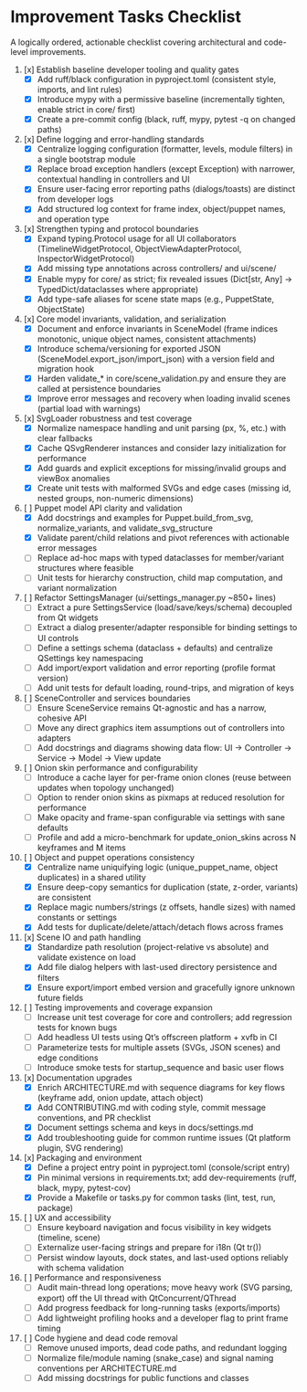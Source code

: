 # Improvement Tasks Checklist

A logically ordered, actionable checklist covering architectural and code-level improvements.

1. [x] Establish baseline developer tooling and quality gates
   - [x] Add ruff/black configuration in pyproject.toml (consistent style, imports, and lint rules)
   - [x] Introduce mypy with a permissive baseline (incrementally tighten, enable strict in core/ first)
   - [x] Create a pre-commit config (black, ruff, mypy, pytest -q on changed paths)

2. [x] Define logging and error-handling standards
   - [x] Centralize logging configuration (formatter, levels, module filters) in a single bootstrap module
   - [x] Replace broad exception handlers (except Exception) with narrower, contextual handling in controllers and UI
   - [x] Ensure user-facing error reporting paths (dialogs/toasts) are distinct from developer logs
   - [x] Add structured log context for frame index, object/puppet names, and operation type

3. [x] Strengthen typing and protocol boundaries
   - [x] Expand typing.Protocol usage for all UI collaborators (TimelineWidgetProtocol, ObjectViewAdapterProtocol, InspectorWidgetProtocol)
   - [x] Add missing type annotations across controllers/ and ui/scene/
   - [x] Enable mypy for core/ as strict; fix revealed issues (Dict[str, Any] → TypedDict/dataclasses where appropriate)
   - [x] Add type-safe aliases for scene state maps (e.g., PuppetState, ObjectState)

4. [x] Core model invariants, validation, and serialization
   - [x] Document and enforce invariants in SceneModel (frame indices monotonic, unique object names, consistent attachments)
   - [x] Introduce schema/versioning for exported JSON (SceneModel.export_json/import_json) with a version field and migration hook
   - [x] Harden validate_* in core/scene_validation.py and ensure they are called at persistence boundaries
   - [x] Improve error messages and recovery when loading invalid scenes (partial load with warnings)

5. [x] SvgLoader robustness and test coverage
   - [x] Normalize namespace handling and unit parsing (px, %, etc.) with clear fallbacks
   - [x] Cache QSvgRenderer instances and consider lazy initialization for performance
   - [x] Add guards and explicit exceptions for missing/invalid groups and viewBox anomalies
   - [x] Create unit tests with malformed SVGs and edge cases (missing id, nested groups, non-numeric dimensions)

6. [ ] Puppet model API clarity and validation
   - [x] Add docstrings and examples for Puppet.build_from_svg, normalize_variants, and validate_svg_structure
   - [x] Validate parent/child relations and pivot references with actionable error messages
   - [ ] Replace ad-hoc maps with typed dataclasses for member/variant structures where feasible
   - [ ] Unit tests for hierarchy construction, child map computation, and variant normalization

7. [ ] Refactor SettingsManager (ui/settings_manager.py ~850+ lines)
   - [ ] Extract a pure SettingsService (load/save/keys/schema) decoupled from Qt widgets
   - [ ] Extract a dialog presenter/adapter responsible for binding settings to UI controls
   - [ ] Define a settings schema (dataclass + defaults) and centralize QSettings key namespacing
   - [ ] Add import/export validation and error reporting (profile format version)
   - [ ] Add unit tests for default loading, round-trips, and migration of keys

8. [ ] SceneController and services boundaries
   - [ ] Ensure SceneService remains Qt-agnostic and has a narrow, cohesive API
   - [ ] Move any direct graphics item assumptions out of controllers into adapters
   - [ ] Add docstrings and diagrams showing data flow: UI → Controller → Service → Model → View update

9. [ ] Onion skin performance and configurability
   - [ ] Introduce a cache layer for per-frame onion clones (reuse between updates when topology unchanged)
   - [ ] Option to render onion skins as pixmaps at reduced resolution for performance
   - [ ] Make opacity and frame-span configurable via settings with sane defaults
   - [ ] Profile and add a micro-benchmark for update_onion_skins across N keyframes and M items

10. [ ] Object and puppet operations consistency
    - [x] Centralize name uniquifying logic (unique_puppet_name, object duplicates) in a shared utility
    - [x] Ensure deep-copy semantics for duplication (state, z-order, variants) are consistent
    - [x] Replace magic numbers/strings (z offsets, handle sizes) with named constants or settings
    - [x] Add tests for duplicate/delete/attach/detach flows across frames

11. [x] Scene IO and path handling
    - [x] Standardize path resolution (project-relative vs absolute) and validate existence on load
    - [x] Add file dialog helpers with last-used directory persistence and filters
    - [x] Ensure export/import embed version and gracefully ignore unknown future fields

12. [ ] Testing improvements and coverage expansion
    - [ ] Increase unit test coverage for core and controllers; add regression tests for known bugs
    - [ ] Add headless UI tests using Qt’s offscreen platform + xvfb in CI
    - [ ] Parameterize tests for multiple assets (SVGs, JSON scenes) and edge conditions
    - [ ] Introduce smoke tests for startup_sequence and basic user flows

13. [x] Documentation upgrades
    - [x] Enrich ARCHITECTURE.md with sequence diagrams for key flows (keyframe add, onion update, attach object)
    - [x] Add CONTRIBUTING.md with coding style, commit message conventions, and PR checklist
    - [x] Document settings schema and keys in docs/settings.md
    - [x] Add troubleshooting guide for common runtime issues (Qt platform plugin, SVG rendering)

14. [x] Packaging and environment
    - [x] Define a project entry point in pyproject.toml (console/script entry)
    - [x] Pin minimal versions in requirements.txt; add dev-requirements (ruff, black, mypy, pytest-cov)
    - [x] Provide a Makefile or tasks.py for common tasks (lint, test, run, package)

15. [ ] UX and accessibility
    - [ ] Ensure keyboard navigation and focus visibility in key widgets (timeline, scene)
    - [ ] Externalize user-facing strings and prepare for i18n (Qt tr())
    - [ ] Persist window layouts, dock states, and last-used options reliably with schema validation

16. [ ] Performance and responsiveness
    - [ ] Audit main-thread long operations; move heavy work (SVG parsing, export) off the UI thread with QtConcurrent/QThread
    - [ ] Add progress feedback for long-running tasks (exports/imports)
    - [ ] Add lightweight profiling hooks and a developer flag to print frame timing

17. [ ] Code hygiene and dead code removal
    - [ ] Remove unused imports, dead code paths, and redundant logging
    - [ ] Normalize file/module naming (snake_case) and signal naming conventions per ARCHITECTURE.md
    - [ ] Add missing docstrings for public functions and classes

